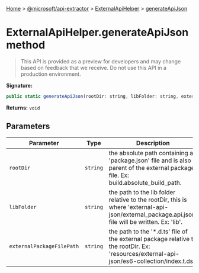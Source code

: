 [Home](./index) &gt; [@microsoft/api-extractor](api-extractor.md) &gt; [ExternalApiHelper](api-extractor.externalapihelper.md) &gt; [generateApiJson](api-extractor.externalapihelper.generateapijson.md)

# ExternalApiHelper.generateApiJson method

> This API is provided as a preview for developers and may change based on feedback that we receive. Do not use this API in a production environment.


**Signature:**
```javascript
public static generateApiJson(rootDir: string, libFolder: string, externalPackageFilePath: string): void;
```
**Returns:** `void`

## Parameters

|  Parameter | Type | Description |
|  --- | --- | --- |
|  `rootDir` | `string` | the absolute path containing a 'package.json' file and is also a parent of the external package file. Ex: build.absolute\_build\_path. |
|  `libFolder` | `string` | the path to the lib folder relative to the rootDir, this is where 'external-api-json/external\_package.api.json' file will be written. Ex: 'lib'. |
|  `externalPackageFilePath` | `string` | the path to the '\*.d.ts' file of the external package relative to the rootDir. Ex: 'resources/external-api-json/es6-collection/index.t.ds' |

